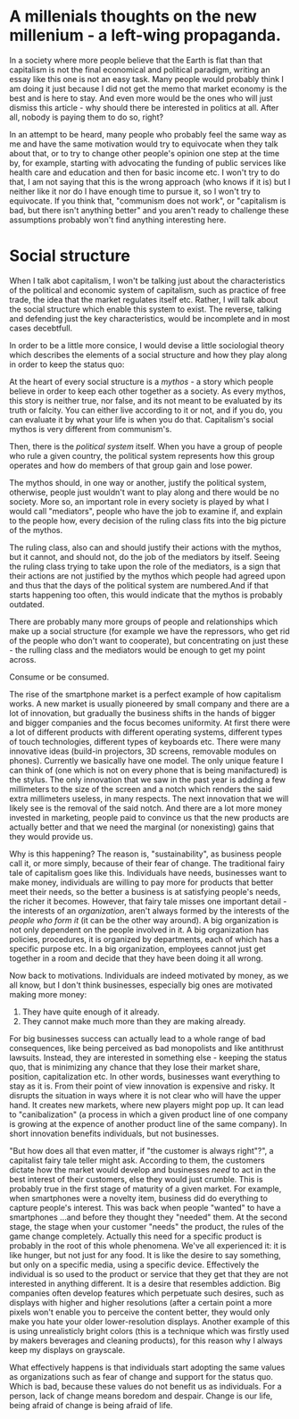A millenials thoughts on the new millenium - a left-wing propaganda.
===

In a society where more people believe that the Earth is flat than that capitalism is not the final economical and political paradigm, writing an essay like this one is not an easy task. Many people would probably think I am doing it just because  I did not get the memo that market economy is the best and is here to stay. And even more would be the ones who will just dismiss this article - why should there be interested in politics at all. After all, nobody is paying them to do so, right? 

In an attempt to be heard, many people who probably feel the same way as me and have the same motivation would try to equivocate when they talk about that, or to try to change other people's opinion one step at the time by, for example, starting with advocating the funding of public services like health care and education and then for basic income etc. I won't try to do that, I am not saying that this is the wrong approach (who knows if it is) but I neither like it nor do I have enough time to pursue it, so I won't try to equivocate. If you think that, "communism does not work", or "capitalism is bad, but there isn't anything better" and you aren't ready to challenge these assumptions probably won't find anything interesting here.

Social structure
===

When I talk abot capitalism, I won't be talking just about the characteristics of the political and economic system of capitalism, such as practice of free trade, the idea that the market regulates itself etc. Rather, I will talk about the social structure which enable this system to exist. The reverse, talking and defending just the key characteristics, would be incomplete and in most cases decebtfull. 

In order to be a little more consice, I would devise a little sociologial theory which describes the elements of a social structure and how they play along in order to keep the status quo:

At the heart of every social structure is a *mythos* - a story which people believe in order to keep each other together as a society. As every mythos, this story is neither true, nor false, and its not meant to be evaluated by its truth or falcity. You can either live according to it or not, and if you do, you can evaluate it by what your life is when you do that. Capitalism's social mythos is very different from communism's. 

Then, there is the *political system* itself. When you have a group of people who rule a given country, the political system represents how this group operates and how do members of that group gain and lose power.

The mythos should, in one way or another, justify the political system, otherwise, people just wouldn't want to play along and there would be no society. More so, an important role in every society is played by what I would call "mediators", people who have the job to examine if, and explain to the people how, every decision of the ruling class fits into the big picture of the mythos. 

The ruling class, also can and should justify their actions with the mythos, but it cannot, and should not, do the job of the mediators by itself. Seeing the ruling class trying to take upon the role of the mediators, is a sign that their actions are not justified by the mythos which people had agreed upon and thus that the days of the political system are numbered.And if that starts happening too often, this would indicate that the mythos is probably outdated.

There are probably many more groups of people and relationships which make up a social structure (for example we have the repressors, who get rid of the people who don't want to cooperate), but concentrating on just these - the rulling class and the mediators would be enough to get my point across.





Consume or be consumed.




The rise of the smartphone market is a perfect example of how capitalism works. A new market is usually pioneered by small company and there are a lot of innovation, but gradually the business shifts in the hands of bigger and bigger companies and the focus becomes uniformity. At first there were a lot of different products with different operating systems, different types of touch technologies, different types of keyboards etc. There were many innovative ideas (build-in projectors, 3D screens, removable modules on phones). Currently we basically have one model. The only unique feature I can think of (one which is not on every phone that is being manifactured) is the stylus. The only innovation that we saw in the past year is adding a few millimeters to the size of the screen and a notch which renders the said extra millimeters useless, in many respects. The next innovation that we will likely see is the removal of the said notch. And there are a lot more money invested in marketing, people paid to convince us that the new products are actually better and that we need the marginal (or nonexisting) gains that they would provide us.


Why is this happening? The reason is, "sustainability", as business people call it, or more simply, because of their fear of change. The traditional fairy tale of capitalism goes like this. Individuals have needs, businesses want to make money, individuals are willing to pay more for products that better meet their needs, so the better a business is at satisfying people's needs, the richer it becomes. However, that fairy tale misses one important detail - the interests of an *organization*, aren't always formed by the interests of the *people who form it* (it can be the other way around). A big organization is not only dependent on the people involved in it. A big organization has policies, procedures, it is organized by departments, each of which has a specific purpose etc. In a big organization, employees cannot just get together in a room and decide that they have been doing it all wrong.

Now back to motivations. Individuals are indeed motivated by money, as we all know, but I don't think businesses, especially big ones are motivated making more money:

1. They have quite enough of it already.
2. They cannot make much more than they are making already.

For big businesses success can actually lead to a whole range of bad consequences, like being perceived as bad monopolists and like antithrust lawsuits. Instead, they are interested in something else - keeping the status quo, that is minimizing any chance that they lose their market share, position, capitalization etc. In other words, businesses want everything to stay as it is. From their point of view innovation is expensive and risky. It disrupts the situation in ways where it is not clear who will have the upper hand. It creates new markets, where new players might pop up. It can lead to "canibalization" (a process in which a given product line of one company is growing at the expence of another product line of the same company). In short innovation benefits individuals, but not businesses.

"But how does all that even matter, if "the customer is always right"?", a capitalist fairy tale teller might ask. According to them, the customers dictate how the market would develop and businesses *need* to act in the best interest of their customers, else they would just crumble. This is probably true in the first stage of maturity of a given market. For example, when smartphones were a novelty item, business did do everything to capture people's interest. This was back when people "wanted" to have a smartphones ...and before they thought they "needed" them. At the second stage, the stage when your customer "needs" the product, the rules of the game change completely. Actually this need for a specific product is probably in the root of this whole phenomena. We've all experienced it: it is like hunger, but not just for any food. It is like the desire to say something, but only on a specific media, using a specific device. Effectively the individual is so used to the product or service that they get that they are not interested in anything different. It is a desire that resembles addiction. Big companies often develop features which perpetuate such desires, such as displays with higher and higher resolutions (after a certain point a more pixels won't enable you to perceive the content better, they would only make you hate your older lower-resolution displays. Another example of this is using unrealisticly bright colors (this is a technique which was firstly used by makers beverages and cleaning products), for this reason why I always keep my displays on grayscale.

What effectively happens is that individuals start adopting the same values as organizations such as fear of change and support for the status quo. Which is bad, because these values do not benefit us as individuals. For a person, lack of change means boredom and despair. Change is our life, being afraid of change is being afraid of life.

